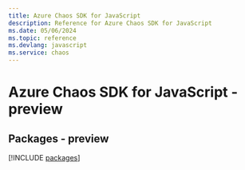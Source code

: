 ```yaml
---
title: Azure Chaos SDK for JavaScript
description: Reference for Azure Chaos SDK for JavaScript
ms.date: 05/06/2024
ms.topic: reference
ms.devlang: javascript
ms.service: chaos
---
```

# Azure Chaos SDK for JavaScript - preview
## Packages - preview
[!INCLUDE [packages](chaos-index.md)]